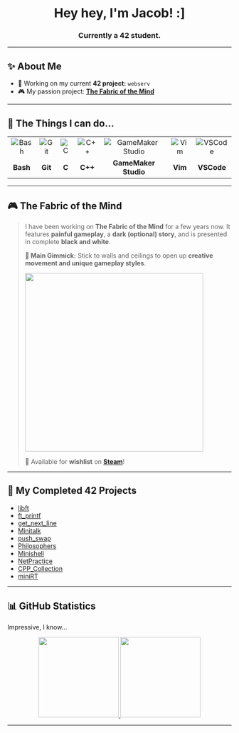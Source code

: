 <h1 align="center">Hey hey, I'm Jacob! :]</h1>
<h3 align="center">Currently a 42 student.</h3>

<hr>

<h2>✨ About Me</h2>
<ul>
  <li>🔧 Working on my current <strong>42 project:</strong> <code>webserv</code></li>
  <li>🎮 My passion project: <strong><a href="https://store.steampowered.com/app/2294430/The_Fabric_of_the_Mind/">The Fabric of the Mind</a></strong></li>
</ul>

<hr>

<h2>🔧 The Things I can do...</h2>
<table align="center">
  <tr>
    <td align="center"><img src="https://skillicons.dev/icons?i=bash" alt="Bash"/></td>
    <td align="center"><img src="https://skillicons.dev/icons?i=git" alt="Git"/></td>
    <td align="center"><img src="https://skillicons.dev/icons?i=c" alt="C"/></td>
    <td align="center"><img src="https://skillicons.dev/icons?i=cpp" alt="C++"/></td>
    <td align="center"><img src="https://skillicons.dev/icons?i=gamemakerstudio" alt="GameMaker Studio"/></td>
    <td align="center"><img src="https://skillicons.dev/icons?i=vim" alt="Vim"/></td>
    <td align="center"><img src="https://skillicons.dev/icons?i=vscode" alt="VSCode"/></td>
  </tr>
  <tr>
    <td align="center"><strong>Bash</strong></td>
    <td align="center"><strong>Git</strong></td>
    <td align="center"><strong>C</strong></td>
    <td align="center"><strong>C++</strong></td>
    <td align="center"><strong>GameMaker Studio</strong></td>
    <td align="center"><strong>Vim</strong></td>
    <td align="center"><strong>VSCode</strong></td>
  </tr>
</table>

<hr>

<h2>🎮 The Fabric of the Mind</h2>
<blockquote>
<p>
  I have been working on <strong>The Fabric of the Mind</strong> for a few years now.  
  It features <strong>painful gameplay</strong>, a <strong>dark (optional) story</strong>, and is presented in complete <strong>black and white</strong>.
</p>
<p>
  <strong>🔄 Main Gimmick:</strong> Stick to walls and ceilings to open up <strong>creative movement and unique gameplay styles</strong>.
</p>
<p align="left">
  <img src="https://github.com/Cimex404/Cimex404/blob/main/Action.gif" width="400">
</p>
<p>
  💾 Available for <strong>wishlist</strong> on <strong><a href="https://store.steampowered.com/app/2294430/The_Fabric_of_the_Mind/">Steam</a></strong>!
</p>
</blockquote>

<hr>

<h2>📝 My Completed 42 Projects</h2>
<ul>
  <li><a href="https://github.com/Cimex404/42-libft">libft</a></li>
  <li><a href="https://github.com/Cimex404/42-ft_printf">ft_printf</a></li>
  <li><a href="https://github.com/Cimex404/42-get_next_line">get_next_line</a></li>
  <li><a href="https://github.com/Cimex404/42-minitalk">Minitalk</a></li>
  <li><a href="https://github.com/Cimex404/42-push_swap">push_swap</a></li>
  <li><a href="https://github.com/Cimex404/42-philosophers">Philosophers</a></li>
  <li><a href="https://github.com/Cimex404/42-minishell">Minishell</a></li>
  <li><a href="https://github.com/Cimex404/42-netPractice">NetPractice</a></li>
  <li><a href="https://github.com/Cimex404/42-CPP_collection">CPP_Collection</a></li>
  <li><a href="https://github.com/Cimex404/42-miniRT">miniRT</a></li>
</ul>

<hr>

<h2>📊 GitHub Statistics</h2>
<p align="left">
  Impressive, I know...
</p>
<p align="center">
  <a href="https://github.com/Cimex404">
    <img height="180em" src="https://github-readme-stats-eight-theta.vercel.app/api?username=Cimex404&show_icons=true&theme=radical&include_all_commits=true&count_private=true"/>
    <img height="180em" src="https://github-readme-stats-eight-theta.vercel.app/api/top-langs/?username=Cimex404&layout=compact&langs_count=4&theme=radical"/>
  </a>
</p>

<hr>
